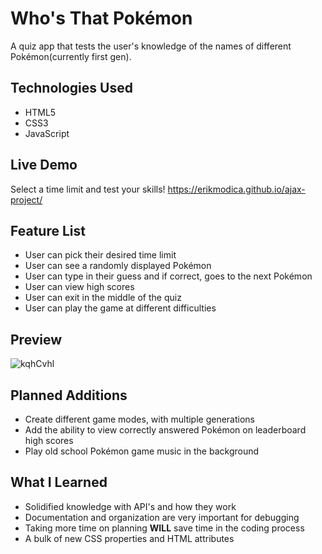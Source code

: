 # Who's That Pokémon

A quiz app that tests the user's knowledge of the names of different Pokémon(currently first gen). 


## Technologies Used
- HTML5
- CSS3
- JavaScript

## Live Demo
Select a time limit and test your skills! https://erikmodica.github.io/ajax-project/

## Feature List
- User can pick their desired time limit
- User can see a randomly displayed Pokémon
- User can type in their guess and if correct, goes to the next Pokémon
- User can view high scores
- User can exit in the middle of the quiz
- User can play the game at different difficulties

## Preview

![kqhCvhl](https://user-images.githubusercontent.com/76715055/109896177-5bd1dd00-7c45-11eb-8fac-014fa878fce9.gif)

## Planned Additions
- Create different game modes, with multiple generations
- Add the ability to view correctly answered Pokémon on leaderboard high scores
- Play old school Pokémon game music in the background

## What I Learned
- Solidified knowledge with API's and how they work
- Documentation and organization are very important for debugging
- Taking more time on planning **WILL** save time in the coding process
- A bulk of new CSS properties and HTML attributes
